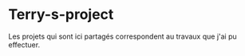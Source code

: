 # Terry-s-project

Les projets qui sont ici partagés correspondent au travaux que j'ai pu effectuer.
